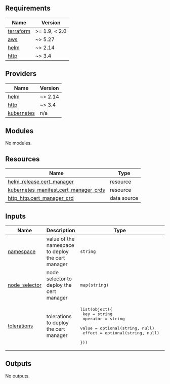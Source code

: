 <!-- BEGIN_TF_DOCS -->
## Requirements

| Name | Version |
|------|---------|
| <a name="requirement_terraform"></a> [terraform](#requirement\_terraform) | >= 1.9, < 2.0 |
| <a name="requirement_aws"></a> [aws](#requirement\_aws) | ~> 5.27 |
| <a name="requirement_helm"></a> [helm](#requirement\_helm) | ~> 2.14 |
| <a name="requirement_http"></a> [http](#requirement\_http) | ~> 3.4 |

## Providers

| Name | Version |
|------|---------|
| <a name="provider_helm"></a> [helm](#provider\_helm) | ~> 2.14 |
| <a name="provider_http"></a> [http](#provider\_http) | ~> 3.4 |
| <a name="provider_kubernetes"></a> [kubernetes](#provider\_kubernetes) | n/a |

## Modules

No modules.

## Resources

| Name | Type |
|------|------|
| [helm_release.cert_manager](https://registry.terraform.io/providers/hashicorp/helm/latest/docs/resources/release) | resource |
| [kubernetes_manifest.cert_manager_crds](https://registry.terraform.io/providers/hashicorp/kubernetes/latest/docs/resources/manifest) | resource |
| [http_http.cert_manager_crd](https://registry.terraform.io/providers/hashicorp/http/latest/docs/data-sources/http) | data source |

## Inputs

| Name | Description | Type | Default | Required |
|------|-------------|------|---------|:--------:|
| <a name="input_namespace"></a> [namespace](#input\_namespace) | value of the namespace to deploy the cert manager | `string` | `"cluster-apps"` | no |
| <a name="input_node_selector"></a> [node\_selector](#input\_node\_selector) | node selector to deploy the cert manager | `map(string)` | <pre>{<br/>  "node.kubernetes.io/pool": "critical"<br/>}</pre> | no |
| <a name="input_tolerations"></a> [tolerations](#input\_tolerations) | tolerations to deploy the cert manager | <pre>list(object({<br/>    key      = string<br/>    operator = string<br/>    value    = optional(string, null)<br/>    effect   = optional(string, null)<br/>  }))</pre> | `[]` | no |

## Outputs

No outputs.
<!-- END_TF_DOCS -->